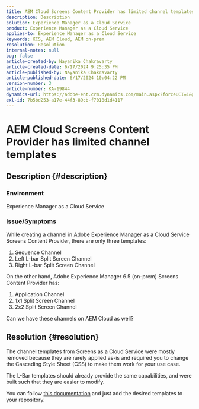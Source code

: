 ```yaml
---
title: AEM Cloud Screens Content Provider has limited channel templates
description: Description
solution: Experience Manager as a Cloud Service
product: Experience Manager as a Cloud Service
applies-to: Experience Manager as a Cloud Service
keywords: KCS, AEM Cloud, AEM on-prem
resolution: Resolution
internal-notes: null
bug: false
article-created-by: Nayanika Chakravarty
article-created-date: 6/17/2024 9:25:35 PM
article-published-by: Nayanika Chakravarty
article-published-date: 6/17/2024 10:04:22 PM
version-number: 3
article-number: KA-19844
dynamics-url: https://adobe-ent.crm.dynamics.com/main.aspx?forceUCI=1&pagetype=entityrecord&etn=knowledgearticle&id=dabdf11d-f02c-ef11-840b-0022480a40c2
exl-id: 7b5bd253-a17e-44f3-89cb-f7018d1d4117
---
```

# AEM Cloud Screens Content Provider has limited channel templates

## Description {#description}


### <b>Environment</b>

Experience Manager as a Cloud Service

### <b>Issue/Symptoms</b>

While creating a channel in Adobe Experience Manager as a Cloud Service Screens Content Provider, there are only three templates:

1. Sequence Channel
2. Left L-bar Split Screen Channel
3. Right L-bar Split Screen Channel




On the other hand, Adobe Experience Manager 6.5 (on-prem) Screens Content Provider has:

1. Application Channel
2. 1x1 Split Screen Channel
3. 2x2 Split Screen Channel


Can we have these channels on AEM Cloud as well?


## Resolution {#resolution}


The channel templates from Screens as a Cloud Service were mostly removed because they are rarely applied as-is and required you to change the Cascading Style Sheet (CSS) to make them work for your use case.

The L-Bar templates should already provide the same capabilities, and were built such that they are easier to modify.

You can follow [this documentation](https://experienceleague.adobe.com/en/docs/experience-manager-screens/user-guide/developing/creating-custom-templates-multizone-layouts) and just add the desired templates to your repository.
